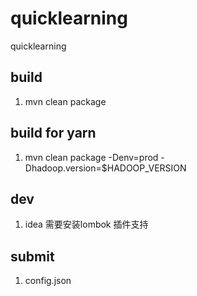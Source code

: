 # quicklearning
quicklearning

## build
1. mvn clean package


## build for yarn
1. mvn clean package -Denv=prod -Dhadoop.version=$HADOOP_VERSION 


## dev
1. idea 需要安装lombok 插件支持

## submit
1. config.json